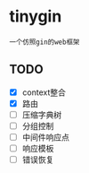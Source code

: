 # tinygin
`一个仿照gin的web框架`

## TODO
* [x] context整合
* [x] 路由
* [ ] 压缩字典树
* [ ] 分组控制
* [ ] 中间件响应点
* [ ] 响应模板
* [ ] 错误恢复
